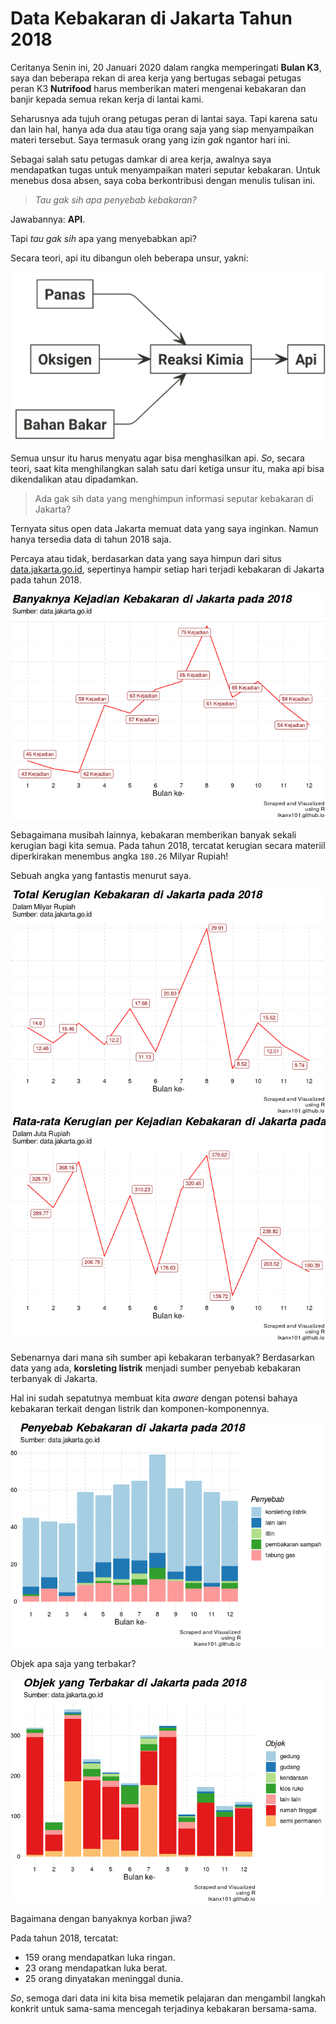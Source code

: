 Data Kebakaran di Jakarta Tahun 2018
================

Ceritanya Senin ini, 20 Januari 2020 dalam rangka memperingati **Bulan
K3**, saya dan beberapa rekan di area kerja yang bertugas sebagai
petugas peran K3 **Nutrifood** harus memberikan materi mengenai
kebakaran dan banjir kepada semua rekan kerja di lantai kami.

Seharusnya ada tujuh orang petugas peran di lantai saya. Tapi karena
satu dan lain hal, hanya ada dua atau tiga orang saja yang siap
menyampaikan materi tersebut. Saya termasuk orang yang izin *gak*
ngantor hari ini.

Sebagai salah satu petugas damkar di area kerja, awalnya saya
mendapatkan tugas untuk menyampaikan materi seputar kebakaran. Untuk
menebus dosa absen, saya coba berkontribusi dengan menulis tulisan ini.

> *Tau gak sih apa penyebab kebakaran?*

Jawabannya: **API**.

Tapi *tau gak sih* apa yang menyebabkan api?

Secara teori, api itu dibangun oleh beberapa unsur,
yakni:

![api](https://raw.githubusercontent.com/ikanx101/belajaR/master/Bukan%20Infografis/Kebakaran/SmartSelect_20200119-203521_Chrome.jpg)

Semua unsur itu harus menyatu agar bisa menghasilkan api. *So*, secara
teori, saat kita menghilangkan salah satu dari ketiga unsur itu, maka
api bisa dikendalikan atau dipadamkan.

> Ada gak sih data yang menghimpun informasi seputar kebakaran di
> Jakarta?

Ternyata situs open data Jakarta memuat data yang saya inginkan. Namun
hanya tersedia data di tahun 2018 saja.

Percaya atau tidak, berdasarkan data yang saya himpun dari situs
[data.jakarta.go.id](http://data.jakarta.go.id/dataset/data-rekapitulasi-kejadian-kebakaran-di-provinsi-dki-jakarta-tahun-2018/resource/7d595666-39bd-4803-aecc-801ac60014a9),
sepertinya hampir setiap hari terjadi kebakaran di Jakarta pada tahun
2018.

![](2020-1-18-kebakaran-jakarta_files/figure-gfm/unnamed-chunk-2-1.png)<!-- -->

Sebagaimana musibah lainnya, kebakaran memberikan banyak sekali kerugian
bagi kita semua. Pada tahun 2018, tercatat kerugian secara materiil
diperkirakan menembus angka `180.26` Milyar Rupiah\!

Sebuah angka yang fantastis menurut
saya.

![](2020-1-18-kebakaran-jakarta_files/figure-gfm/unnamed-chunk-3-1.png)<!-- -->![](2020-1-18-kebakaran-jakarta_files/figure-gfm/unnamed-chunk-3-2.png)<!-- -->

Sebenarnya dari mana sih sumber api kebakaran terbanyak? Berdasarkan
data yang ada, **korsleting listrik** menjadi sumber penyebab kebakaran
terbanyak di Jakarta.

Hal ini sudah sepatutnya membuat kita *aware* dengan potensi bahaya
kebakaran terkait dengan listrik dan
komponen-komponennya.

![](2020-1-18-kebakaran-jakarta_files/figure-gfm/unnamed-chunk-4-1.png)<!-- -->

Objek apa saja yang
terbakar?

![](2020-1-18-kebakaran-jakarta_files/figure-gfm/unnamed-chunk-5-1.png)<!-- -->

Bagaimana dengan banyaknya korban jiwa?

Pada tahun 2018, tercatat:

  - 159 orang mendapatkan luka ringan.
  - 23 orang mendapatkan luka berat.
  - 25 orang dinyatakan meninggal dunia.

*So*, semoga dari data ini kita bisa memetik pelajaran dan mengambil
langkah konkrit untuk sama-sama mencegah terjadinya kebakaran
bersama-sama.
